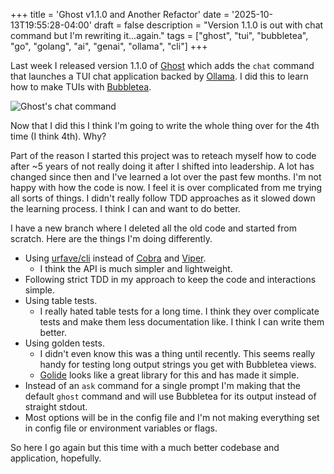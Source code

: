 +++
title = 'Ghost v1.1.0 and Another Refactor'
date = '2025-10-13T19:55:28-04:00'
draft = false
description = "Version 1.1.0 is out with chat command but I'm rewriting it...again."
tags = ["ghost", "tui", "bubbletea", "go", "golang", "ai", "genai", "ollama", "cli"]
+++

Last week I released version 1.1.0 of [Ghost](https://github.com/theantichris/ghost) which adds the `chat` command that launches a TUI chat application backed by [Ollama](https://ollama.com/). I did this to learn how to make TUIs with [Bubbletea](https://github.com/charmbracelet/bubbletea).

![Ghost's chat command](/img/ghost-v1-1-0-and-another-refactor/chat.gif)

Now that I did this I think I'm going to write the whole thing over for the 4th time (I think 4th). Why?

Part of the reason I started this project was to reteach myself how to code after ~5 years of not really doing it after I shifted into leadership. A lot has changed since then and I've learned a lot over the past few months. I'm not happy with how the code is now. I feel it is over complicated from me trying all sorts of things. I didn't really follow TDD approaches as it slowed down the learning process. I think I can and want to do better.

I have a new branch where I deleted all the old code and started from scratch. Here are the things I'm doing differently.

- Using [urfave/cli](https://cli.urfave.org/) instead of [Cobra](https://github.com/spf13/cobra) and [Viper](https://github.com/spf13/viper).
  - I think the API is much simpler and lightweight.
- Following strict TDD in my approach to keep the code and interactions simple.
- Using table tests.
  - I really hated table tests for a long time. I think they over complicate tests and make them less documentation like. I think I can write them better.
- Using golden tests.
  - I didn't even know this was a thing until recently. This seems really handy for testing long output strings you get with Bubbletea views.
  - [Golide](https://github.com/sebdah/goldie) looks like a great library for this and has made it simple.
- Instead of an `ask` command for a single prompt I'm making that the default `ghost` command and will use Bubbletea for its output instead of straight stdout.
- Most options will be in the config file and I'm not making everything set in config file or environment variables or flags.

So here I go again but this time with a much better codebase and application, hopefully.
